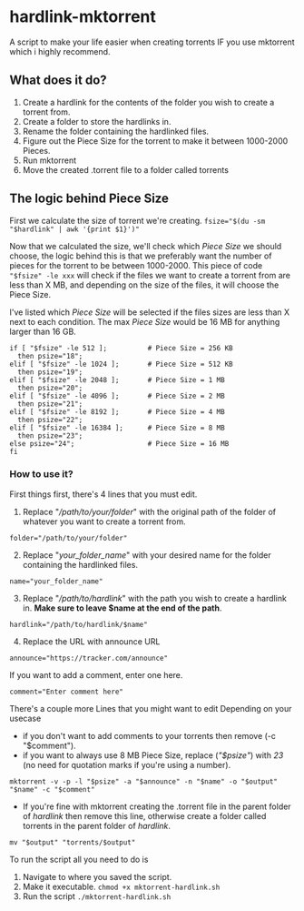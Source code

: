 # hardlink-mktorrent
A script to make your life easier when creating torrents IF you use mktorrent which i highly recommend.
## What does it do?
1. Create a hardlink for the contents of the folder you wish to create a torrent from.
2. Create a folder to store the hardlinks in.
3. Rename the folder containing the hardlinked files.
4. Figure out the Piece Size for the torrent to make it between 1000-2000 Pieces.
5. Run mktorrent
6. Move the created .torrent file to a folder called torrents

## The logic behind Piece Size
First we calculate the size of torrent we're creating.
```fsize="$(du -sm "$hardlink" | awk '{print $1}')"```

Now that we calculated the size, we'll check which *Piece Size* we should choose, the logic behind this is that we preferably want the number of pieces for the torrent to be between 1000-2000. 
This piece of code ```"$fsize" -le xxx``` will check if the files we want to create a torrent from are less than X MB, and depending on the size of the files, it will choose the Piece Size.

I've listed which *Piece Size* will be selected if the files sizes are less than X next to each condition. The max *Piece Size* would be 16 MB for anything larger than 16 GB.
```
if [ "$fsize" -le 512 ];          # Piece Size = 256 KB
  then psize="18";                
elif [ "$fsize" -le 1024 ];       # Piece Size = 512 KB
  then psize="19";                
elif [ "$fsize" -le 2048 ];       # Piece Size = 1 MB
  then psize="20";                
elif [ "$fsize" -le 4096 ];       # Piece Size = 2 MB
  then psize="21";               
elif [ "$fsize" -le 8192 ];       # Piece Size = 4 MB
  then psize="22";                
elif [ "$fsize" -le 16384 ];      # Piece Size = 8 MB    
  then psize="23";                
else psize="24";                  # Piece Size = 16 MB
fi
```

### How to use it? 
First things first, there's 4 lines that you must edit.
1. Replace "*/path/to/your/folder*" with the original path of the folder of whatever you want to create a torrent from.
```
folder="/path/to/your/folder"
```
2. Replace "*your_folder_name*" with your desired name for the folder containing the hardlinked files.
```
name="your_folder_name"
```
3. Replace "*/path/to/hardlink*" with the path you wish to create a hardlink in. **Make sure to leave $name at the end of the path**.
```
hardlink="/path/to/hardlink/$name"
```
4. Replace the URL with announce URL
```
announce="https://tracker.com/announce"
```
If you want to add a comment, enter one here.
```
comment="Enter comment here"

```

There's a couple more Lines that you might want to edit Depending on your usecase

- if you don't want to add comments to your torrents then remove (-c "$comment").
- if you want to always use 8 MB Piece Size, replace (*"$psize"*) with *23* (no need for quotation marks if you're using a number).

```
mktorrent -v -p -l "$psize" -a "$announce" -n "$name" -o "$output" "$name" -c "$comment"
```
- If you're fine with mktorrent creating the .torrent file in the parent folder of *hardlink* then remove this line, otherwise create a folder called torrents in the parent folder of *hardlink*.
```
mv "$output" "torrents/$output"
```

To run the script all you need to do is
1. Navigate to where you saved the script.
2. Make it executable.
```chmod +x mktorrent-hardlink.sh```
4. Run the script
```./mktorrent-hardlink.sh```
